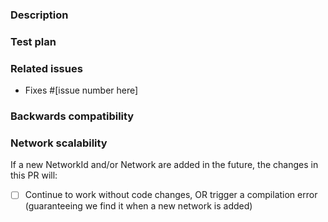 ### Description

<!-- A few sentences describing the overall effects and goals of the pull request's commits.
What is the current behavior, and what is the updated/expected behavior with this PR? -->

### Test plan

<!-- Demonstrate the change is solid, or why it doesn't need testing.
Example: add any manual testing steps or scenarios (if not obvious), screenshots / videos if the pull request changes the user interface.
-->

### Related issues

- Fixes #[issue number here]

### Backwards compatibility

<!-- Brief explanation of why these changes are/are not backwards compatible. -->

### Network scalability
If a new NetworkId and/or Network are added in the future, the changes in this PR will:
- [ ] Continue to work without code changes, OR trigger a compilation error (guaranteeing we find it when a new network is added)

